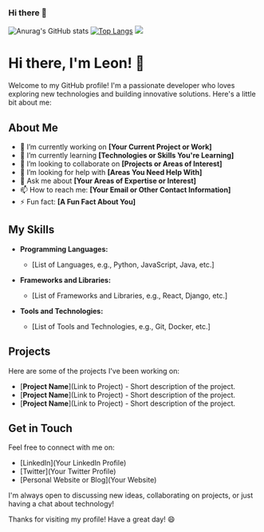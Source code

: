 ### Hi there 👋
![Anurag's GitHub stats](https://github-readme-stats.vercel.app/api?username=Leon19960120&show_icons=true&theme=graywhite)
[![Top Langs](https://github-readme-stats.vercel.app/api/top-langs/?username=Leon19960120)](https://github.com/Leon19960120)
![]( https://steins-gate-visitor-count.greenhandatsjtu.repl.co/{Leon19960120})
<!--
**Leon19960120/Leon19960120** is a ✨ _special_ ✨ repository because its `README.md` (this file) appears on your GitHub profile.

Here are some ideas to get you started:

- 🔭 I’m currently working on ...
- 🌱 I’m currently learning ...
- 👯 I’m looking to collaborate on ...
- 🤔 I’m looking for help with ...
- 💬 Ask me about ...
- 📫 How to reach me: ...
- 😄 Pronouns: ...
- ⚡ Fun fact: ...
-->

# Hi there, I'm Leon! 👋

Welcome to my GitHub profile! I'm a passionate developer who loves exploring new technologies and building innovative solutions. Here's a little bit about me:

## About Me

- 🔭 I’m currently working on **[Your Current Project or Work]**
- 🌱 I’m currently learning **[Technologies or Skills You're Learning]**
- 👯 I’m looking to collaborate on **[Projects or Areas of Interest]**
- 🤔 I’m looking for help with **[Areas You Need Help With]**
- 💬 Ask me about **[Your Areas of Expertise or Interest]**
- 📫 How to reach me: **[Your Email or Other Contact Information]**
- ⚡ Fun fact: **[A Fun Fact About You]**

## My Skills

- **Programming Languages:**
  - [List of Languages, e.g., Python, JavaScript, Java, etc.]

- **Frameworks and Libraries:**
  - [List of Frameworks and Libraries, e.g., React, Django, etc.]

- **Tools and Technologies:**
  - [List of Tools and Technologies, e.g., Git, Docker, etc.]

## Projects

Here are some of the projects I've been working on:

- [**Project Name**](Link to Project) - Short description of the project.
- [**Project Name**](Link to Project) - Short description of the project.
- [**Project Name**](Link to Project) - Short description of the project.

## Get in Touch

Feel free to connect with me on:

- [LinkedIn](Your LinkedIn Profile)
- [Twitter](Your Twitter Profile)
- [Personal Website or Blog](Your Website)

I'm always open to discussing new ideas, collaborating on projects, or just having a chat about technology!

Thanks for visiting my profile! Have a great day! 😄
